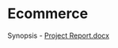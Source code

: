# Ecommerce
Synopsis - [Project Report.docx](https://github.com/user-attachments/files/18482863/Project.Report.docx)
